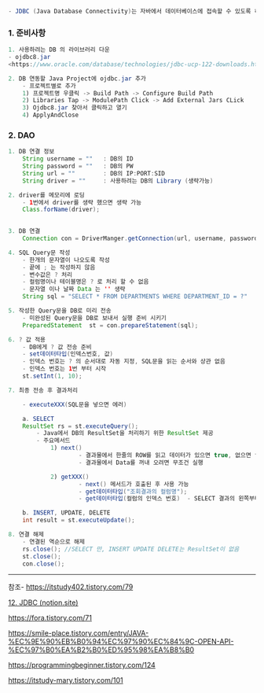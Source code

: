
```java
- JDBC (Java Database Connectivity)는 자바에서 데이터베이스에 접속할 수 있도록 하는 자바 API이다
```

### 1. 준비사항

```java
1. 사용하려는 DB 의 라이브러리 다운
- ojdbc8.jar
<https://www.oracle.com/database/technologies/jdbc-ucp-122-downloads.html>

2. DB 연동할 Java Project에 ojdbc.jar 추가
	- 프로젝트별로 추가
	1) 프로젝트명 우클릭 -> Build Path -> Configure Build Path
	2) Libraries Tap -> ModulePath Click -> Add External Jars CLick
	3) Ojdbc8.jar 찾아서 클릭하고 열기
	4) ApplyAndClose 
```

### 2. DAO

```java
1. DB 연결 정보
	String username = ""   : DB의 ID
	String password = ""   : DB의 PW
	String url = ""        : DB의 IP:PORT:SID
	String driver = ""     : 사용하려는 DB의 Library (생략가능) 	

2. driver를 메모리에 로딩
	- 1번에서 driver를 생략 했으면 생략 가능
	Class.forName(driver);
	

3. DB 연결
	Connection con = DriverManger.getConnection(url, username, password)

4. SQL Query문 작성
	- 한개의 문자열이 나오도록 작성
	- 끝에 ; 는 작성하지 않음
	- 변수값은 ? 처리
	- 컬럼명이나 테이블명은 ? 로 처리 할 수 없음
	- 문자열 이나 날짜 Data 는 '' 생략
	String sql = "SELECT * FROM DEPARTMENTS WHERE DEPARTMENT_ID = ?"

5. 작성한 Query문을 DB로 미리 전송
	- 미완성된 Query문을 DB로 보내서 실행 준비 시키기
	PreparedStatement  st = con.prepareStatement(sql);

6. ? 값 적용
	- DB에게 ? 값 전송 준비
	- set데이터타입(인덱스번호, 값)
	- 인덱스 번호는 ? 의 순서대로 자동 지정, SQL문을 읽는 순서와 상관 없음
	- 인덱스 번호는 1번 부터 시작
	st.setInt(1, 10);

7. 최종 전송 후 결과처리

	- executeXXX(SQL문을 넣으면 에러)

	a. SELECT
	ResultSet rs = st.executeQuery();
		- Java에서 DB의 ResultSet을 처리하기 위한 ResultSet 제공
		- 주요메서드
			1) next()
					- 결과물에서 한줄의 ROW를 읽고 데이터가 있으면 true, 없으면 false를 리턴
					- 결과물에서 Data를 꺼내 오려면 무조건 실행

			2) getXXX()
					- next() 메서드가 호출된 후 사용 가능
					- get데이터타입("조회결과의 컬럼명");
					- get데이터타입(컬럼의 인덱스 번호)  - SELECT 결과의 왼쪽부터 1이 자동 지정

	b. INSERT, UPDATE, DELETE
	int result = st.executeUpdate();

8. 연결 해제
	- 연결된 역순으로 해제
	rs.close(); //SELECT 만, INSERT UPDATE DELETE는 ResultSet이 없음
	st.close();
	con.close();

```




















---
참조- https://itstudy402.tistory.com/79

[12. JDBC (notion.site)](https://marble-plastic-56b.notion.site/12-JDBC-cc30aa2d5ecd4d0094149b31e71af38f)


https://fora.tistory.com/71




https://smile-place.tistory.com/entry/JAVA-%EC%9E%90%EB%B0%94%EC%97%90%EC%84%9C-OPEN-API-%EC%97%B0%EA%B2%B0%ED%95%98%EA%B8%B0


https://programmingbeginner.tistory.com/124


https://itstudy-mary.tistory.com/101